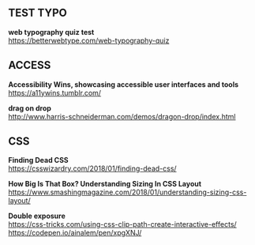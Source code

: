 ## TEST TYPO

**web typography quiz test**  
https://betterwebtype.com/web-typography-quiz


## ACCESS

**Accessibility Wins, showcasing accessible user interfaces and tools**  
https://a11ywins.tumblr.com/

**drag on drop**  
http://www.harris-schneiderman.com/demos/dragon-drop/index.html


## CSS

**Finding Dead CSS**  
https://csswizardry.com/2018/01/finding-dead-css/

**How Big Is That Box? Understanding Sizing In CSS Layout**  
https://www.smashingmagazine.com/2018/01/understanding-sizing-css-layout/

**Double exposure**  
https://css-tricks.com/using-css-clip-path-create-interactive-effects/
https://codepen.io/ainalem/pen/xpgXNJ/
